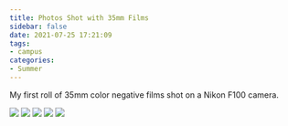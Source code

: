 ```yaml
---
title: Photos Shot with 35mm Films
sidebar: false
date: 2021-07-25 17:21:09
tags:
- campus
categories:
- Summer
---
```


My first roll of 35mm color negative films shot on a Nikon F100 camera.

<!--more-->

<img style="background:none; border:none; box-shadow:none;" src="072201.jpg"/>

<img style="background:none; border:none; box-shadow:none;" src="072202.jpg"/>

<img style="background:none; border:none; box-shadow:none;" src="072203.jpg"/>

<img style="background:none; border:none; box-shadow:none;" src="072204.jpg"/>

<img style="background:none; border:none; box-shadow:none;" src="072205.jpg"/>

